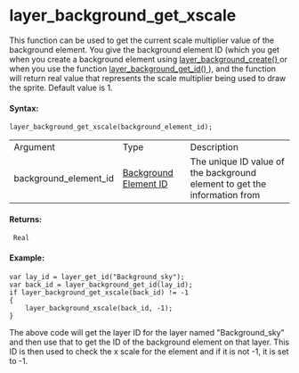 # layer_background_get_xscale

This function can be used to get the current scale multiplier value of
the background element. You give the background element ID (which you
get when you create a background element using [
layer_background_create() ](layer_background_create) or when you use
the function [ layer_background_get_id() ](layer_background_get_id)
), and the function will return real value that represents the scale
multiplier being used to draw the sprite. Default value is 1.

#### Syntax:

``` gml
layer_background_get_xscale(background_element_id);
```

|                       |                                                                                                                                                    |                                                                           |
|-----------------------|----------------------------------------------------------------------------------------------------------------------------------------------------|---------------------------------------------------------------------------|
| Argument              | Type                                                                                                                                               | Description                                                               |
| background_element_id |  [Background Element ID](../../../../../../GameMaker_Language/GML_Reference/Asset_Management/Rooms/Background_Layers/layer_background_get_id)  | The unique ID value of the background element to get the information from |

#### Returns:

``` gml
 Real
```

#### Example:

``` gml
var lay_id = layer_get_id("Background_sky");
var back_id = layer_background_get_id(lay_id);
if layer_background_get_xscale(back_id) != -1
{
    layer_background_xscale(back_id, -1);
}
```

The above code will get the layer ID for the layer named
"Background_sky" and then use that to get the ID of the background
element on that layer. This ID is then used to check the x scale for the
element and if it is not -1, it is set to -1.
